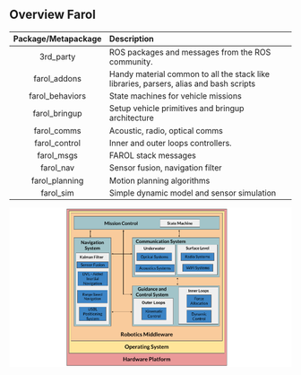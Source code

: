 ## Overview Farol

| Package/Metapackage   |      Description      |
|:---------------------:|:---------------------|
| 3rd_party            |  ROS packages and messages from the ROS community. |
| farol_addons         |  Handy material common to all the stack like libraries, parsers, alias and bash scripts |
| farol_behaviors      |  State machines for vehicle missions   |
| farol_bringup        |  Setup vehicle primitives and bringup architecture |
| farol_comms          |  Acoustic, radio, optical comms |
| farol_control        |  Inner and outer loops controllers. |
| farol_msgs           |  FAROL stack messages |
| farol_nav            |  Sensor fusion, navigation filter |
| farol_planning       |  Motion planning algorithms |
| farol_sim            |  Simple dynamic model and sensor simulation |

![Farol Stack](img/farol_stack.png)
